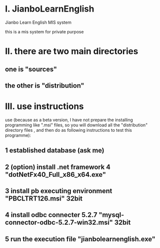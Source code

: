 # I. JianboLearnEnglish
Jianbo Learn English MIS system

this is a mis system for private purpose

# II. there are two main directories
## one is "sources"
## the other is "distribution"



# III. use instructions
use (because as a beta version, I have not prepare the installing programming like ".msi" files, so you will download all the "distribution" directory files , and then do as following instructions to test this programme):
## 1 established database (ask me)
## 2 (option) install .net framework 4  "dotNetFx40_Full_x86_x64.exe"
## 3 install pb executing environment "PBCLTRT126.msi"  32bit
## 4 install odbc connecter 5.2.7 "mysql-connector-odbc-5.2.7-win32.msi"  32bit
## 5 run the execution file "jianbolearnenglish.exe"


